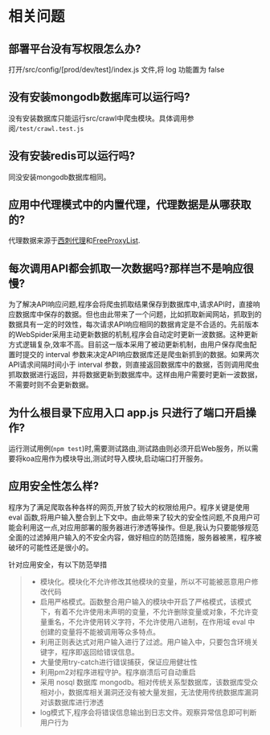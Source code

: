 # 相关问题

## 部署平台没有写权限怎么办?

打开/src/config/[prod/dev/test]/index.js 文件,将 log 功能置为 false

## 没有安装mongodb数据库可以运行吗?

没有安装数据库只能运行src/crawl中爬虫模块。具体调用参阅`/test/crawl.test.js`

## 没有安装redis可以运行吗?

同没安装mongodb数据库相同。

## 应用中代理模式中的内置代理，代理数据是从哪获取的?

代理数据来源于[西刺代理](https://www.xicidaili.com/)和[FreeProxyList](https://free-proxy-list.net/).

## 每次调用API都会抓取一次数据吗?那样岂不是响应很慢?

为了解决API响应问题,程序会将爬虫抓取结果保存到数据库中,请求API时，直接响应数据库中保存的数据。但也由此带来了一个问题，比如抓取新闻网站，抓取到的数据具有一定的时效性，每次请求API响应相同的数据肯定是不合适的。先前版本的WebSpider采用主动更新数据的机制,程序会自动定时更新一波数据。这种更新方式逻辑复杂,效率不高。目前这一版本采用了被动更新机制，由用户保存爬虫配置时提交的 interval 参数来决定API响应数据库还是爬虫新抓到的数据。如果两次API请求间隔时间小于 interval 参数，则直接返回数据库中的数据，否则调用爬虫抓取数据进行返回，并将数据更新到数据库中。这样由用户需要时更新一波数据，不需要时则不会更新数据。

## 为什么根目录下应用入口 app.js 只进行了端口开启操作?

运行测试用例(`npm test`)时,需要测试路由,测试路由则必须开启Web服务，所以需要将koa应用作为模块导出,测试时导入模块,启动端口打开服务。

## 应用安全性怎么样?

程序为了满足爬取各种各样的网页,开放了较大的权限给用户。程序关键是使用 eval 函数,将用户输入整合到上下文中。由此带来了较大的安全性问题,不良用户可能会利用这一点,对应用部署的服务器进行渗透等操作。但是,我认为只要能够规范全面的过滤掉用户输入的不安全内容，做好相应的防范措施，服务器被黑，程序被破坏的可能性还是很小的。

针对应用安全，有以下防范举措
>* 模块化。模块化不允许修改其他模块的变量，所以不可能被恶意用户修改代码
>* 启用严格模式。函数整合用户输入的模块中开启了严格模式，该模式下，有着不允许使用未声明的变量，不允许删除变量或对象，不允许变量重名，不允许使用转义字符，不允许使用八进制，在作用域 eval 中创建的变量将不能被调用等众多特点。
>* 利用正则表达式对用户输入进行了过滤。用户输入中，只要包含环境关键字，程序即返回给错误信息。
>* 大量使用try-catch进行错误捕获，保证应用健壮性
>* 利用pm2对程序进程守护。程序崩溃后可自动重启
>* 采用 nosql 数据库 mongodb。相对传统关系型数据库，该数据库受众相对小，数据库相关漏洞还没有被大量发掘，无法使用传统数据库漏洞对该数据库进行渗透
>* log模式下,程序会将错误信息输出到日志文件。观察异常信息即可判断用户行为

